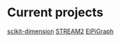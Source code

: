 # Current projects

[scikit-dimension](https://github.com/scikit-learn-contrib/scikit-dimension)
[STREAM2](https://github.com/pinellolab/STREAM2)
[ElPiGraph](https://github.com/j-bac/elpigraph-python)

<!--
**j-bac/j-bac** is a ✨ _special_ ✨ repository because its `README.md` (this file) appears on your GitHub profile.

Here are some ideas to get you started:

- 🔭 I’m currently working on ...
- 🌱 I’m currently learning ...
- 👯 I’m looking to collaborate on ...
- 🤔 I’m looking for help with ...
- 💬 Ask me about ...
- 📫 How to reach me: ...
- 😄 Pronouns: ...
- ⚡ Fun fact: ...
-->

